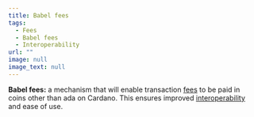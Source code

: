 ```yaml
---
title: Babel fees
tags:
  - Fees
  - Babel fees
  - Interoperability
url: ""
image: null
image_text: null
---
```


**Babel fees:** a mechanism that will enable transaction [fees](https://www.essentialcardano.io/glossary/fee) to be paid in coins other than ada on Cardano. This ensures improved [interoperability](https://www.essentialcardano.io/glossary/interoperability) and ease of use.
